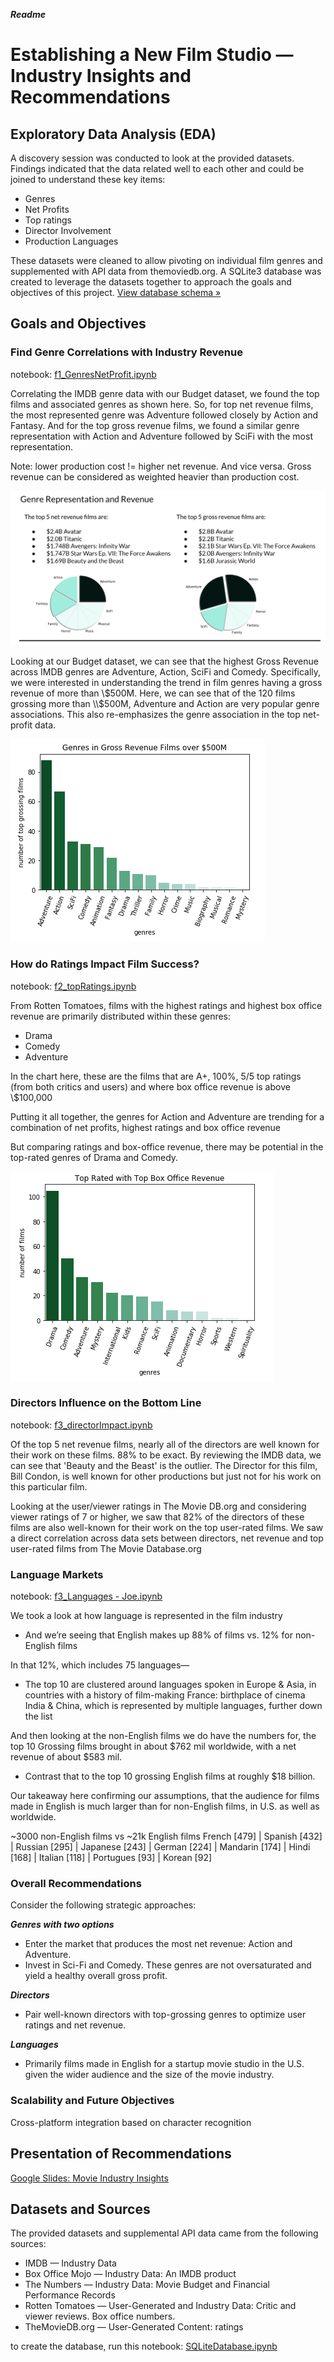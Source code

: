 ***Readme***

# Establishing a New Film Studio — Industry Insights and Recommendations

## Exploratory Data Analysis (EDA)

A discovery session was conducted to look at the provided datasets. Findings indicated that the data related well to each other and could be joined to understand these key items:

* Genres
* Net Profits
* Top ratings
* Director Involvement 
* Production Languages

These datasets were cleaned to allow pivoting on individual film genres and supplemented with API data from themoviedb.org. A SQLite3 database was created to leverage the datasets together to approach the goals and objectives of this project. <a href="https://github.com/kathanner/movie_industry_insights/blob/master/movies_db_schema.pdf">View database schema »</a>

## Goals and Objectives

### Find Genre Correlations with Industry Revenue

notebook: <a href="https://github.com/kathanner/movie_industry_insights/blob/master/f1_GenresNetProfit.ipynb">f1_GenresNetProfit.ipynb</a>

Correlating the IMDB genre data with our Budget dataset, we found the top films and associated genres as shown here. So, for top net revenue films, the most represented genre was Adventure followed closely by Action and Fantasy. And for the top gross revenue films, we found a similar genre representation with Action and Adventure followed by SciFi with the most representation.

Note: lower production cost != higher net revenue. And vice versa. Gross revenue can be considered as weighted heavier than production cost.

![genreRepresentation.png](genreRepresentation.png)

Looking at our Budget dataset, we can see that the highest Gross Revenue across IMDB genres are Adventure, Action, SciFi and Comedy. Specifically, we were interested in understanding the trend in film genres having a gross revenue of more than \\$500M. Here, we can see that of the 120 films grossing more than \\$500M, Adventure and Action are very popular genre associations. This also re-emphasizes the genre association in the top net-profit data.


![genresGross.png](genresGross.png)

### How do Ratings Impact Film Success?

notebook: <a href="https://github.com/kathanner/movie_industry_insights/blob/master/f2_topRatings.ipynb">f2_topRatings.ipynb</a>

From Rotten Tomatoes, films with the highest ratings and highest box office revenue are primarily distributed within these genres: 
* Drama
* Comedy 
* Adventure

In the chart here, these are the films that are A+, 100%, 5/5 top ratings (from both critics and users) and where box office revenue is above \\$100,000

Putting it all together, the genres for Action and Adventure are trending for a combination of net profits, highest ratings and box office revenue

But comparing ratings and box-office revenue, there may be potential in the top-rated genres of Drama and Comedy.


![toprated.png](toprated.png)

### Directors Influence on the Bottom Line

notebook: <a href="https://github.com/kathanner/movie_industry_insights/blob/master/f3_directorImpact.ipynb">f3_directorImpact.ipynb</a>

Of the top 5 net revenue films, nearly all of the directors are well known for their work on these films. 88% to be exact. By reviewing the IMDB data, we can see that 'Beauty and the Beast' is the outlier. The Director for this film, Bill Condon, is well known for other productions but just not for his work on this particular film.

Looking at the user/viewer ratings  in The Movie DB.org and considering viewer ratings of 7 or higher, we saw that 82% of the directors of these films are also well-known for their work on the top user-rated films.
We saw a direct correlation across data sets between directors, net revenue and top user-rated films from The Movie Database.org


### Language Markets

notebook: <a href="https://github.com/kathanner/movie_industry_insights/blob/jtang_analysis/f3_Languages%20-%20Joe.ipynb">f3_Languages - Joe.ipynb</a>

We took a look at how language is represented in the film industry 
* And we’re seeing that English makes up 88% of films vs. 12% for non-English films 

In that 12%, which includes 75 languages—
* The top 10 are clustered around languages spoken in Europe & Asia, in countries with a history of film-making
		France: birthplace of cinema
		India & China, which is represented by multiple languages, further down the list

And then looking at the non-English films we do have the numbers for, the top 10 Grossing films brought in about $762 mil worldwide, with a net revenue of about $583 mil. 
* Contrast that to the top 10 grossing English films at roughly $18 billion.

Our takeaway here confirming our assumptions, that the audience for films made in English is much larger than for non-English films, in U.S. as well as worldwide.

~3000 non-English films vs ~21k English films
French [479]  | Spanish [432] | Russian [295] | Japanese [243] | German [224] | Mandarin [174] | Hindi [168] | Italian [118] | Portugues [93] | Korean [92]


### Overall Recommendations

Consider the following strategic approaches:

***Genres with two options***
* Enter the market that produces the most net revenue: Action and Adventure.
* Invest in Sci-Fi and Comedy. These genres are not oversaturated and yield a healthy overall gross profit. 
 
***Directors***
* Pair well-known directors with top-grossing genres to optimize user ratings and net revenue.

***Languages***
* Primarily films made in English for a startup movie studio in the U.S. given the wider audience  and the size of the movie industry.


### Scalability and Future Objectives

Cross-platform integration based on character recognition

## Presentation of Recommendations
<a href="https://docs.google.com/presentation/d/1TLLzOPSfx9E24Lz7ISc95c0vQ1jmvrLaL5UBOHho_J4/edit?usp=sharing" target="_blank">Google Slides: Movie Industry Insights</a>

## Datasets and Sources

The provided datasets and supplemental API data came from the following sources:
* IMDB — Industry Data
* Box Office Mojo — Industry Data: An IMDB product 
* The Numbers — Industry Data: Movie Budget and Financial Performance Records
* Rotten Tomatoes — User-Generated and Industry Data: Critic and viewer reviews. Box office numbers.
* TheMovieDB.org — User-Generated Content: ratings


to create the database, run this notebook: <a href="https://github.com/kathanner/movie_industry_insights/blob/master/SQLiteDatabase.ipynb">SQLiteDatabase.ipynb</a>
